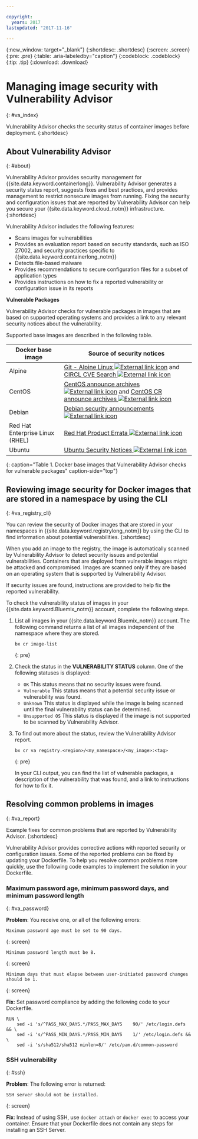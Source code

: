 ```yaml
---

copyright:
  years: 2017
lastupdated: "2017-11-16"

---
```


{:new_window: target="_blank"}
{:shortdesc: .shortdesc}
{:screen: .screen}
{:pre: .pre}
{:table: .aria-labeledby="caption"}
{:codeblock: .codeblock}
{:tip: .tip} 
{:download: .download}

# Managing image security with Vulnerability Advisor 
{: #va_index}

Vulnerability Advisor checks the security status of container images before deployment.
{:shortdesc}


## About Vulnerability Advisor 
{: #about}

Vulnerability Advisor provides security management for {{site.data.keyword.containerlong}}. Vulnerability Advisor generates a security status report, suggests fixes and best practices, and provides management to restrict nonsecure images from running. Fixing the security and configuration issues that are reported by Vulnerability Advisor can help you secure your {{site.data.keyword.cloud_notm}} infrastructure.
{:shortdesc}

Vulnerability Advisor includes the following features:

-   Scans images for vulnerabilities
-   Provides an evaluation report based on security standards, such as ISO 27002, and security practices specific to {{site.data.keyword.containerlong_notm}}
-   Detects file-based malware
-   Provides recommendations to secure configuration files for a subset of application types
-   Provides instructions on how to fix a reported vulnerability or configuration issue in its reports
   

    


**Vulnerable Packages**

Vulnerability Advisor checks for vulnerable packages in images that are based on supported operating systems and provides a link to any relevant security notices about the vulnerability. 



Supported base images are described in the following table.

  |Docker base image|Source of security notices|
  |-----------------|--------------------------|
  |Alpine|[Git - Alpine Linux ![External link icon](../../icons/launch-glyph.svg "External link icon")](https://git.alpinelinux.org/) and [CIRCL CVE Search ![External link icon](../../icons/launch-glyph.svg "External link icon")](https://cve.circl.lu/)|
  |CentOS| [CentOS announce archives ![External link icon](../../icons/launch-glyph.svg "External link icon")](https://lists.centos.org/pipermail/centos-announce/) and [CentOS CR announce archives ![External link icon](../../icons/launch-glyph.svg "External link icon")](https://lists.centos.org/pipermail/centos-cr-announce/)|
  |Debian|[Debian security announcements ![External link icon](../../icons/launch-glyph.svg "External link icon")](https://lists.debian.org/debian-security-announce/)|
  |Red Hat Enterprise Linux (RHEL)|[Red Hat Product Errata ![External link icon](../../icons/launch-glyph.svg "External link icon")](https://access.redhat.com/errata/#/)|
  |Ubuntu|[Ubuntu Security Notices ![External link icon](../../icons/launch-glyph.svg "External link icon")](https://www.ubuntu.com/usn/)|
  {: caption="Table 1. Docker base images that Vulnerability Advisor checks for vulnerable packages" caption-side="top"}
  
















## Reviewing image security for Docker images that are stored in a namespace by using the CLI 
{: #va_registry_cli}

You can review the security of Docker images that are stored in your namespaces in {{site.data.keyword.registrylong_notm}} by using the CLI to find information about potential vulnerabilities.
{:shortdesc}

When you add an image to the registry, the image is automatically scanned by Vulnerability Advisor to detect security issues and potential vulnerabilities. Containers that are deployed from vulnerable images might be attacked and compromised. Images are scanned only if they are based on an operating system that is supported by Vulnerability Advisor.

If security issues are found, instructions are provided to help fix the reported vulnerability.

To check the vulnerability status of images in your {{site.data.keyword.Bluemix_notm}} account, complete the following steps.

1.  List all images in your {{site.data.keyword.Bluemix_notm}} account. The following command returns a list of all images independent of the namespace where they are stored.

    ```
    bx cr image-list
    ```
    {: pre}

2.  Check the status in the **VULNERABILITY STATUS** column. One of the following statuses is displayed:
    -   `OK` This status means that no security issues were found.
    -   `Vulnerable` This status means that a potential security issue or vulnerability was found.
    -   `Unknown` This status is displayed while the image is being scanned until the final vulnerability status can be determined.
    -   `Unsupported OS` This status is displayed if the image is not supported to be scanned by Vulnerability Advisor.
4.  To find out more about the status, review the Vulnerability Advisor report.

    ```
    bx cr va registry.<region>/<my_namespace>/<my_image>:<tag>
    ```
    {: pre}

    In your CLI output, you can find the list of vulnerable packages, a description of the vulnerability that was found, and a link to instructions for how to fix it.


## Resolving common problems in images 
{: #va_report}

Example fixes for common problems that are reported by Vulnerability Advisor.
{:shortdesc}

Vulnerability Advisor provides corrective actions with reported security or configuration issues. Some of the reported problems can be fixed by updating your Dockerfile. To help you resolve common problems more quickly, use the following code examples to implement the solution in your Dockerfile.

### Maximum password age, minimum password days, and minimum password length
{: #va_password}

**Problem**: You receive one, or all of the following errors:

```
Maximum password age must be set to 90 days.
```
{: screen}

```
Minimum password length must be 8.
```
{: screen}

```
Minimum days that must elapse between user-initiated password changes should be 1.
```
{: screen}

**Fix**: Set password compliance by adding the following code to your Dockerfile.

```
RUN \
    sed -i 's/^PASS_MAX_DAYS.*/PASS_MAX_DAYS    90/' /etc/login.defs && \
    sed -i 's/^PASS_MIN_DAYS.*/PASS_MIN_DAYS    1/' /etc/login.defs && \
    sed -i 's/sha512/sha512 minlen=8/' /etc/pam.d/common-password
```

### SSH vulnerability 
{: #ssh}

**Problem**: The following error is returned:

```
SSH server should not be installed.
```
{: screen}

**Fix**: Instead of using SSH, use `docker attach` or `docker exec` to access your container. Ensure that your Dockerfile does not contain any steps for installing an SSH Server.

